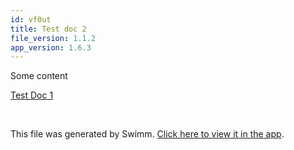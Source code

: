 ```yaml
---
id: vf0ut
title: Test doc 2
file_version: 1.1.2
app_version: 1.6.3
---
```


Some content

[Test Doc 1](test-doc-1.3vzzj.sw.md)

<br/>

This file was generated by Swimm. [Click here to view it in the app](https://swimm-web-app.web.app/repos/Z2l0aHViJTNBJTNBY3NoYXJwLXNoYXVsLXRlc3QlM0ElM0Fzd2ltbWlv/docs/vf0ut).
